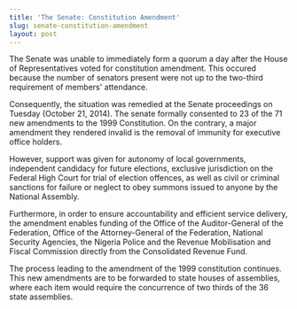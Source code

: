 ```yaml
---
title: 'The Senate: Constitution Amendment'
slug: senate-constitution-amendment
layout: post
---
```


The Senate was unable to immediately form a quorum a day after the House of Representatives voted for constitution amendment. This occured because the number of senators present were not up to the two-third requirement of members' attendance.

Consequently, the situation was remedied at the Senate proceedings on Tuesday (October 21, 2014). The senate formally consented to 23 of the 71 new amendments to the 1999 Constitution. On the contrary, a major amendment they rendered invalid is the removal of immunity for executive office holders. 

However, support was given for autonomy of local governments, independent candidacy for future elections, exclusive jurisdiction on the Federal High Court for trial of election offences, as well as civil or criminal sanctions‎ for failure or neglect to obey summons issued to anyone by the National Assembly.

Furthermore, in order to ensure  accountability and efficient service delivery, the amendment enables funding of the Office of the Auditor-General of the Federation, Office of the Attorney-General of the Federation, National Security Agencies, the Nigeria Police and the Revenue Mobilisation and Fiscal Commission directly from the Consolidated Revenue Fund.

The process leading to the amendment of the 1999 constitution continues. This new amendments are to be forwarded to state houses of assemblies, where each item would require the concurrence of two thirds of the 36 state assemblies.
